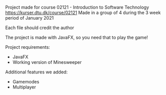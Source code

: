 Project made for course 02121 - Introduction to Software Technology https://kurser.dtu.dk/course/02121
Made in a group of 4 during the 3 week period of January 2021

Each file should credit the author

The project is made with JavaFX, so you need that to play the game! 

Project requirements: 
- JavaFX 
- Working version of Minesweeper
 
Additional features we added:
- Gamemodes 
- Multiplayer

